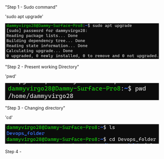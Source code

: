 "Step 1 - Sudo command"

'sudo apt upgrade'

![Alt text](Images/Sudo.png)

"Step 2 - Present working Directory" 

'pwd'

![Alt text](Images/pwd.png)

"Step 3 - Changing directory"

'cd'

![Alt text](Images/CD.png)

Step 4 - 
